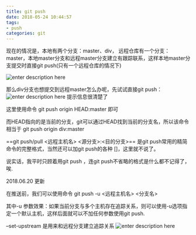 ```yaml
---
title: git push
date: 2018-05-24 10:44:57
tags:
- push
categories: git
---
```


现在的情况是，本地有两个分支：master、div， 远程仓库有一个分支：master，本地master分支和远程master分支建立有跟踪联系，这样本地master分支提交时直接git push(只有一个远程仓库的情况下)
<!-- more -->

![enter description here](https://image.zero22.top/images/2018-05-24/2018-05-24-01.png)

那么div分支也想提交到远程master怎么办呢，先试试直接git push：
![enter description here](https://image.zero22.top/images/2018-05-24/2018-05-24-02.png)
提示信息很清楚了

这里使用命令  git push origin HEAD:master 即可

而HEAD指向的是当前的分支，git可以通过HEAD找到当前的分支名，所以该命令相当于 git push origin div:master

==git push/pull <远程主机名> <源分支>:<目的分支>== 是git push常用的精简命令的完整格式，当然还可以加git push的各种 [<options>]，这里就不说了。

说实话，我平时只顾着用git push ，连git push不省略的格式是什么都不记得了，唉.



2018.06.20 更新

在推送前，我们可以使用命令 git push -u <远程主机名> <分支名>

其中-u 参数效果：如果当前分支与多个主机存在追踪关系，则可以使用-u选项指定一个默认主机，这样后面就可以不加任何参数使用git push.

–set-upstream 是用来和远程分支建立追踪关系
![enter description here](https://image.zero22.top/images/2018-05-24/2018-06-20-10-19-20.png)
